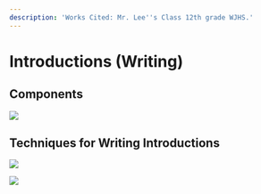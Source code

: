 ```yaml
---
description: 'Works Cited: Mr. Lee''s Class 12th grade WJHS.'
---
```


# Introductions (Writing)

## Components

![](../../../../.gitbook/assets/image%20\(165\).png)

## Techniques for Writing Introductions

![](../../../../.gitbook/assets/image%20\(166\).png)

![](../../../../.gitbook/assets/image%20\(167\).png)
